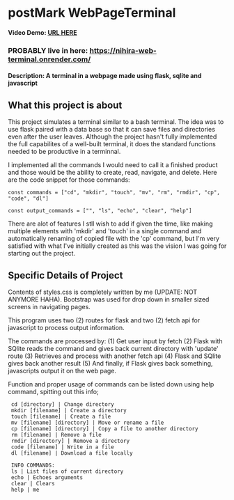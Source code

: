 # postMark WebPageTerminal
#### Video Demo: [URL HERE](https://youtu.be/95tFD5UlWUw)
### PROBABLY live in here: https://nihira-web-terminal.onrender.com/
#### Description: A terminal in a webpage made using flask, sqlite and javascript

## What this project is about

This project simulates a terminal similar to a bash terminal. The idea was to use flask paired with a data base so that it can save files and directories even after the user leaves. Although the project hasn't fully implemented the full capabilites of a well-built terminal, it does the standard functions needed to be productive in a terminnal.

I implemented all the commands I would need to call it a finished product and those would be the ability to create, read, navigate, and delete. Here are the code snippet for those commands:

```const commands = ["cd", "mkdir", "touch", "mv", "rm", "rmdir", "cp", "code", "dl"]```

```const output_commands = ["", "ls", "echo", "clear", "help"]```

There are alot of features I stll wish to add if given the time, like making multiple elements with 'mkdir' and 'touch'  in a single command and automatically renaming of copied file with the 'cp' command, but I'm very satisfied with what I've initially created as this was the vision I was going for starting out the project.

## Specific Details of Project

Contents of styles.css is completely written by me (UPDATE: NOT ANYMORE HAHA). Bootstrap was used for drop down in smaller sized screens in navigating pages.

This program uses two (2) routes for flask and two (2) fetch api for javascript to process output information.

The commands are processed by: (1) Get user input by fetch
(2) Flask with SQlite reads the command and gives back current directory with 'update' route (3) Retrieves and process with another fetch api (4) Flask and SQlite gives back another result (5) And finally, if Flask gives back something, javascripts output it on the web page.

Function and proper usage of commands can be listed down using help command, spitting out this info;

```
 cd [directory] | Change directory
 mkdir [filename] | Create a directory
 touch [filename] | Create a file
 mv [filename] [directory] | Move or rename a file
 cp [filename] [directory] | Copy a file to another directory
 rm [filename] | Remove a file
 rmdir [directory] | Remove a directory
 code [filename] | Write in a file
 dl [filename] | Download a file locally

 INFO COMMANDS:
 ls | List files of current directory
 echo | Echoes arguments
 clear | Clears
 help | me
```
